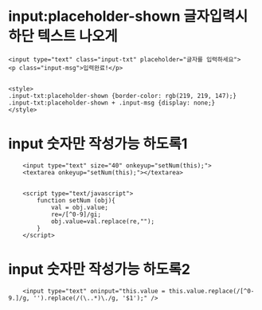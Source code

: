 # input:placeholder-shown 글자입력시 하단 텍스트 나오게
    
    
    <input type="text" class="input-txt" placeholder="글자를 입력하세요">
    <p class="input-msg">입력완료!</p>


    <style>
    .input-txt:placeholder-shown {border-color: rgb(219, 219, 147);}
    .input-txt:placeholder-shown + .input-msg {display: none;}
    </style>




# input 숫자만 작성가능 하도록1

        <input type="text" size="40" onkeyup="setNum(this);">
        <textarea onkeyup="setNum(this);"></textarea>


        <script type="text/javascript">
            function setNum (obj){
                val = obj.value;
                re=/[^0-9]/gi;
                obj.value=val.replace(re,"");
            }
        </script>


# input 숫자만 작성가능 하도록2
        <input type="text" oninput="this.value = this.value.replace(/[^0-9.]/g, '').replace(/(\..*)\./g, '$1');" />
